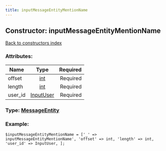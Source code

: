```yaml
---
title: inputMessageEntityMentionName
---
```

## Constructor: inputMessageEntityMentionName  
[Back to constructors index](index.md)



### Attributes:

| Name     |    Type       | Required |
|----------|:-------------:|---------:|
|offset|[int](../types/int.md) | Required|
|length|[int](../types/int.md) | Required|
|user\_id|[InputUser](../types/InputUser.md) | Required|



### Type: [MessageEntity](../types/MessageEntity.md)


### Example:

```
$inputMessageEntityMentionName = ['_' => inputMessageEntityMentionName', 'offset' => int, 'length' => int, 'user_id' => InputUser, ];
```